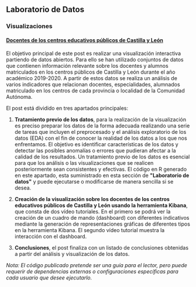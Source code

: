 ## Laboratorio de Datos

### Visualizaciones

#### [Docentes de los centros educativos públicos de Castilla y León](https://datos.gob.es/es/documentacion/docentes-de-los-centros-educativos-publicos-de-castilla-y-leon)

El objetivo principal de este post es realizar una visualización interactiva partiendo de datos abiertos. Para ello se han utilizado conjuntos de datos que contienen información 
relevante sobre los docentes y alumnos matriculados en los centros públicos de Castilla y León durante el año académico 2019-2020. A partir de estos datos se realiza un análisis 
de varios indicadores que relacionan docentes, especialidades, alumnados matriculado en los centros de cada provincia o localidad de la Comunidad Autónoma.

El post está dividido en tres apartados principales:

1. **Tratamiento previo de los datos**, para la realización de la visualización es preciso preparar los datos de la forma adecuada realizando una serie de tareas que incluyen el preprocesado y el análisis exploratorio de los datos (EDA) con el fin de conocer la realidad de los datos a los que nos enfrentamos. El objetivo es identificar características de los datos y detectar las posibles anomalías o errores que pudieran afectar a la calidad de los resultados. Un tratamiento previo de los datos es esencial para que los análisis o las visualizaciones que se realicen posteriormente sean consistentes y efectivas. El código en R generado en este apartado, esta suministrado en esta sección de  **"Laboratorio de datos"** y puede ejecutarse o modificarse de manera sencilla si se desea.

2. **Creación de la visualización sobre los docentes de los centros educativos públicos de Castilla y León usando la herramienta Kibana**, que consta de dos vídeo tutoriales. En el primero se podrá ver la creación de un cuadro de mando (dashboard) con diferentes indicativos mediante la generación de representaciones gráficas de diferentes tipos en la herramienta Kibana. El segundo vídeo tutorial muestra la interacción con el dashboard.

3. **Conclusiones**, el post finaliza con un listado de conclusiones obtenidas a partir del análisis y visualización de los datos.
    

_Nota: El código publicado pretende ser una guía para el lector, pero puede requerir de dependencias externas o configuraciones específicas para cada usuario que desee ejecutarlo._
